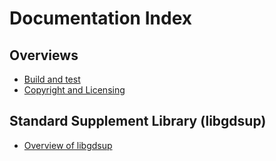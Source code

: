 # Documentation Index

## Overviews

 * [Build and test](./build-and-test.md)
 * [Copyright and Licensing](./copyright-and-licensing.md)

## Standard Supplement Library (libgdsup)

 * [Overview of libgdsup](./libgdsup/index.md)
